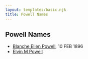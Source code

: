 ```yaml
---
layout: templates/basic.njk
title: Powell Names
---
```

## Powell Names
- [Blanche Ellen Powell](/people/8/88023024), 10 FEB 1896
- [Elvin M Powell](/people/9/97584214)